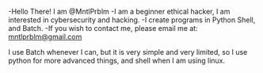 -Hello There! I am @MntlPrblm
-I am a beginner ethical hacker, I am interested in cybersecurity and hacking.
-I create programs in Python Shell, and Batch.
-If you wish to contact me, please email me at: mntlprblm@gmail.com

I use Batch whenever I can, but it is very simple and very limited, so I use python for more advanced things, and shell when I am using linux.
